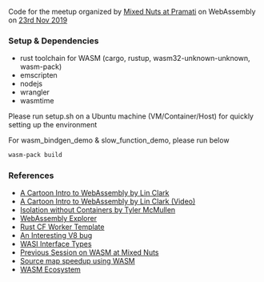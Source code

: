 Code for the meetup organized by [Mixed Nuts at Pramati](https://www.meetup.com/Mixed-Nuts-at-Pramati/) on WebAssembly on [23rd Nov 2019](https://www.meetup.com/Mixed-Nuts-at-Pramati/events/266487952/)

### Setup & Dependencies

- rust toolchain for WASM (cargo, rustup, wasm32-unknown-unknown, wasm-pack)
- emscripten
- nodejs
- wrangler
- wasmtime

Please run setup.sh on a Ubuntu machine (VM/Container/Host) for quickly setting up the environment

For wasm_bindgen_demo & slow_function_demo, please run below

```sh
wasm-pack build
```

### References

- [A Cartoon Intro to WebAssembly by Lin Clark](https://hacks.mozilla.org/2017/02/a-cartoon-intro-to-webassembly/)
- [A Cartoon Intro to WebAssembly by Lin Clark (Video)](https://www.youtube.com/watch?v=HktWin_LPf4)
- [Isolation without Containers by Tyler McMullen](https://www.youtube.com/watch?v=2EDH-TxSo6U)
- [WebAssembly Explorer](https://mbebenita.github.io/WasmExplorer/)
- [Rust CF Worker Template](https://github.com/cloudflare/rustwasm-worker-template.git)
- [An Interesting V8 bug](https://abiondo.me/2019/01/02/exploiting-math-expm1-v8/)
- [WASI Interface Types](https://hacks.mozilla.org/2019/08/webassembly-interface-types/)
- [Previous Session on WASM at Mixed Nuts](https://labs.imaginea.com/talk-the-nuts-and-bolts-of-webassembly/)
- [Source map speedup using WASM](https://medium.com/@JevanChan/speed-up-source-map-generation-with-webassembly-google-summer-of-code-2018-e67407ed2e49)
- [WASM Ecosystem](https://github.com/mbasso/awesome-wasm)
